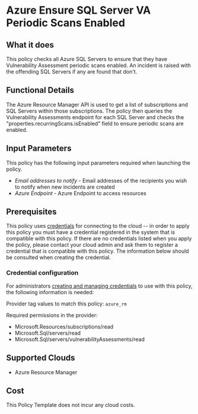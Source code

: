 # Azure Ensure SQL Server VA Periodic Scans Enabled

## What it does

This policy checks all Azure SQL Servers to ensure that they have Vulnerability Assessment periodic scans enabled. An incident is raised with the offending SQL Servers if any are found that don't.

## Functional Details

The Azure Resource Manager API is used to get a list of subscriptions and SQL Servers within those subscriptions. The policy then queries the Vulnerability Assessments endpoint for each SQL Server and checks the "properties.recurringScans.isEnabled" field to ensure periodic scans are enabled.

## Input Parameters

This policy has the following input parameters required when launching the policy.

- *Email addresses to notify* - Email addresses of the recipients you wish to notify when new incidents are created
- *Azure Endpoint* - Azure Endpoint to access resources

## Prerequisites

This policy uses [credentials](https://docs.flexera.com/flexera/EN/Automation/ManagingCredentialsExternal.htm) for connecting to the cloud -- in order to apply this policy you must have a credential registered in the system that is compatible with this policy. If there are no credentials listed when you apply the policy, please contact your cloud admin and ask them to register a credential that is compatible with this policy. The information below should be consulted when creating the credential.

### Credential configuration

For administrators [creating and managing credentials](https://docs.flexera.com/flexera/EN/Automation/ManagingCredentialsExternal.htm) to use with this policy, the following information is needed:

Provider tag values to match this policy: `azure_rm`

Required permissions in the provider:

- Microsoft.Resources/subscriptions/read
- Microsoft.Sql/servers/read
- Microsoft.Sql/servers/vulnerabilityAssessments/read

## Supported Clouds

- Azure Resource Manager

## Cost

This Policy Template does not incur any cloud costs.
